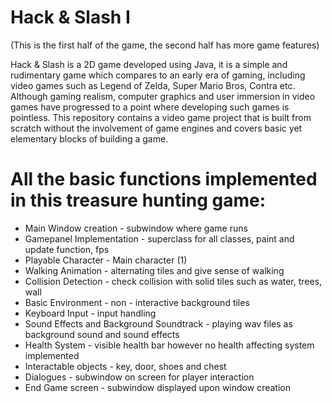 # Hack & Slash I

(This is the first half of the game, the second half has more game features)

Hack & Slash is a 2D game developed using Java, it is a simple and rudimentary game which compares 
to an early era of gaming, including video games such as Legend of Zelda, Super Mario Bros, Contra etc. 
Although gaming realism, computer graphics and user immersion in video games have progressed to a point 
where developing such games is pointless. This repository contains a video game project that is built 
from scratch without the involvement of game engines and covers basic yet elementary blocks of building
a game.


 
# All the basic functions implemented in this treasure hunting game:

- Main Window creation - subwindow where game runs
- Gamepanel Implementation - superclass for all classes, paint and update function, fps 
- Playable Character - Main character (1)
- Walking Animation - alternating tiles and give sense of walking
- Collision Detection - check collision with solid tiles such as water, trees, wall
- Basic Environment - non - interactive background tiles
- Keyboard Input - input handling
- Sound Effects and Background Soundtrack - playing wav files as background sound and sound effects
- Health System - visible health bar however no health affecting system implemented
- Interactable objects - key, door, shoes and chest
- Dialogues - subwindow on screen for player interaction
- End Game screen - subwindow displayed upon window creation
